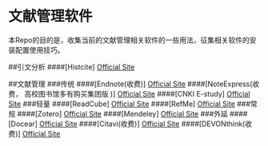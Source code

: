 # 文献管理软件
本Repo的目的是，收集当前的文献管理相关软件的一些用法，征集相关软件的安装配置使用技巧。

##引文分析
####[Histcite]
[Official Site](http://interest.science.thomsonreuters.com/forms/HistCite/)

##文献管理
###传统
####[Endnote(收费)]
[Official Site](http://endnote.com/)
####[NoteExpress(收费， 高校图书馆多有购买集团版 )]
[Official Site](http://www.inoteexpress.com/aegean/)
####[CNKI E-study]
[Official Site](http://elearning.cnki.net)
###轻量
####[ReadCube]
[Official Site](https://www.readcube.com/)
####[RefMe]
[Official Site](https://www.refme.com)
###常规
####[Zotero]
[Official Site](https://www.zotero.org/)
####[Mendeley]
[Official Site](https://www.mendeley.com/)
###外延
####[Docear]
[Official Site](http://www.docear.org/)
####[Citavi(收费)]
[Official Site](https://www.citavi.com/)
####[DEVONthink(收费)]
[Official Site](http://www.docear.org/)
